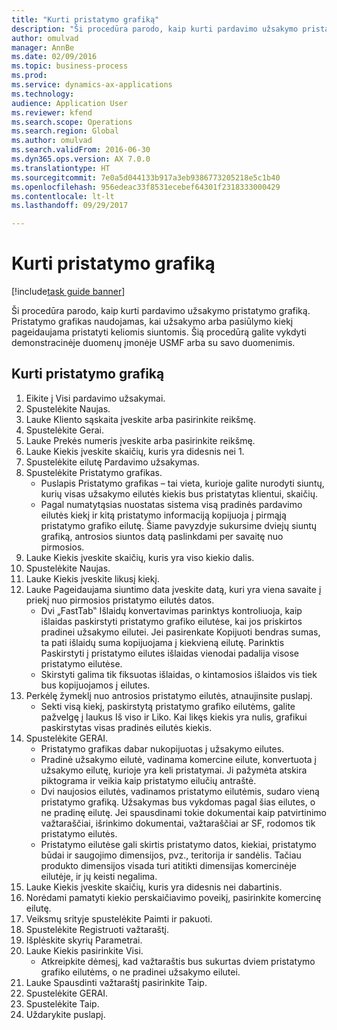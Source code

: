 ```yaml
--- 
title: "Kurti pristatymo grafiką"
description: "Ši procedūra parodo, kaip kurti pardavimo užsakymo pristatymo grafiką."
author: omulvad
manager: AnnBe
ms.date: 02/09/2016
ms.topic: business-process
ms.prod: 
ms.service: dynamics-ax-applications
ms.technology: 
audience: Application User
ms.reviewer: kfend
ms.search.scope: Operations
ms.search.region: Global
ms.author: omulvad
ms.search.validFrom: 2016-06-30
ms.dyn365.ops.version: AX 7.0.0
ms.translationtype: HT
ms.sourcegitcommit: 7e0a5d044133b917a3eb9386773205218e5c1b40
ms.openlocfilehash: 956edeac33f8531ecebef64301f2318333000429
ms.contentlocale: lt-lt
ms.lasthandoff: 09/29/2017

---
```

# <a name="create-a-delivery-schedule"></a>Kurti pristatymo grafiką

[!include[task guide banner](../../includes/task-guide-banner.md)]

Ši procedūra parodo, kaip kurti pardavimo užsakymo pristatymo grafiką. Pristatymo grafikas naudojamas, kai užsakymo arba pasiūlymo kiekį pageidaujama pristatyti keliomis siuntomis. Šią procedūrą galite vykdyti demonstracinėje duomenų įmonėje USMF arba su savo duomenimis.


## <a name="create-delivery-schedule"></a>Kurti pristatymo grafiką
1. Eikite į Visi pardavimo užsakymai.
2. Spustelėkite Naujas.
3. Lauke Kliento sąskaita įveskite arba pasirinkite reikšmę.
4. Spustelėkite Gerai.
5. Lauke Prekės numeris įveskite arba pasirinkite reikšmę.
6. Lauke Kiekis įveskite skaičių, kuris yra didesnis nei 1.
7. Spustelėkite eilutę Pardavimo užsakymas.
8. Spustelėkite Pristatymo grafikas.
    * Puslapis Pristatymo grafikas – tai vieta, kurioje galite nurodyti siuntų, kurių visas užsakymo eilutės kiekis bus pristatytas klientui, skaičių.    
    * Pagal numatytąsias nuostatas sistema visą pradinės pardavimo eilutės kiekį ir kitą pristatymo informaciją kopijuoja į pirmąją pristatymo grafiko eilutę. Šiame pavyzdyje sukursime dviejų siuntų grafiką, antrosios siuntos datą paslinkdami per savaitę nuo pirmosios.  
9. Lauke Kiekis įveskite skaičių, kuris yra viso kiekio dalis.
10. Spustelėkite Naujas.
11. Lauke Kiekis įveskite likusį kiekį.
12. Lauke Pageidaujama siuntimo data įveskite datą, kuri yra viena savaite į priekį nuo pirmosios pristatymo eilutės datos.
    * Dvi „FastTab‟ Išlaidų konvertavimas parinktys kontroliuoja, kaip išlaidas paskirstyti pristatymo grafiko eilutėse, kai jos priskirtos pradinei užsakymo eilutei. Jei pasirenkate Kopijuoti bendras sumas, ta pati išlaidų suma kopijuojama į kiekvieną eilutę. Parinktis Paskirstyti į pristatymo eilutes išlaidas vienodai padalija visose pristatymo eilutėse.  
    * Skirstyti galima tik fiksuotas išlaidas, o kintamosios išlaidos vis tiek bus kopijuojamos į eilutes.  
13. Perkėlę žymeklį nuo antrosios pristatymo eilutės, atnaujinsite puslapį.
    * Sekti visą kiekį, paskirstytą pristatymo grafiko eilutėms, galite pažvelgę į laukus Iš viso ir Liko. Kai likęs kiekis yra nulis, grafikui paskirstytas visas pradinės eilutės kiekis.   
14. Spustelėkite GERAI.
    * Pristatymo grafikas dabar nukopijuotas į užsakymo eilutes.   
    * Pradinė užsakymo eilutė, vadinama komercine eilute, konvertuota į užsakymo eilutę, kurioje yra keli pristatymai. Ji pažymėta atskira piktograma ir veikia kaip pristatymo eilučių antraštė.  
    * Dvi naujosios eilutės, vadinamos pristatymo eilutėmis, sudaro vieną pristatymo grafiką. Užsakymas bus vykdomas pagal šias eilutes, o ne pradinę eilutę. Jei spausdinami tokie dokumentai kaip patvirtinimo važtaraščiai, išrinkimo dokumentai, važtaraščiai ar SF, rodomos tik pristatymo eilutės.   
    * Pristatymo eilutėse gali skirtis pristatymo datos, kiekiai, pristatymo būdai ir saugojimo dimensijos, pvz., teritorija ir sandėlis. Tačiau produkto dimensijos visada turi atitikti dimensijas komercinėje eilutėje, ir jų keisti negalima.  
15. Lauke Kiekis įveskite skaičių, kuris yra didesnis nei dabartinis.
16. Norėdami pamatyti kiekio perskaičiavimo poveikį, pasirinkite komercinę eilutę.
17. Veiksmų srityje spustelėkite Paimti ir pakuoti.
18. Spustelėkite Registruoti važtaraštį.
19. Išplėskite skyrių Parametrai.
20. Lauke Kiekis pasirinkite Visi.
    * Atkreipkite dėmesį, kad važtaraštis bus sukurtas dviem pristatymo grafiko eilutėms, o ne pradinei užsakymo eilutei.  
21. Lauke Spausdinti važtaraštį pasirinkite Taip.
22. Spustelėkite GERAI.
23. Spustelėkite Taip.
24. Uždarykite puslapį.


